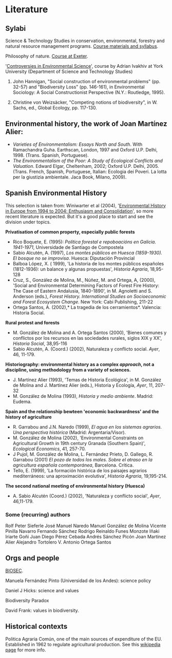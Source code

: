 # Literature

## Sylabi
Science & Technology Studies in conservation, environmental, forestry and natural resource management programs. [Course materials and syllabus](https://environmentalexpertise.net/extra-material/).

Philosophy of nature. [Course at Exeter](https://twitter.com/PeterSjostedtH/status/1346470117379514370). 

'[Controversies in Environmental Science](http://www.uvm.edu/~aivakhiv/3740_Controversies.htm)', course by Adrian Ivakhiv at York University (Department of Science and Technology Studies) 
1. John Hannigan, "Social construction of environmental problems" (pp. 32-57) and "Biodiversity Loss" (pp. 146-161), in Environmental Sociology: A Social Constructionist Perspective (N.Y.: Routledge, 1995).

2. Christine von Weizsäcker, "Competing notions of biodiversity", in W. Sachs, ed., Global Ecology, pp. 117-130.

## Environmental history, the work of Joan Martínez Alier:
- *Varieties of Environmentalism: Essays North and South*. With Ramachandra Guha. Earthscan, London, 1997 and Oxford U.P. Delhi, 1998. (Trans. Spanish, Portuguese).
- *The Environmentalism of the Poor: A Study of Ecological Conflicts and Valuation*. Edward Elgar, Cheltenham, 2002; Oxford U.P. Delhi, 2005. (Trans. French, Spanish, Portuguese, Italian: Ecologia dei Poveri. La lotta per la giustizia ambientale. Jaca Book, Milano, 2009).


## Spanish Environmental History
This selection is taken from: Winiwarter et al (2004), '[Environmental History in Europe from 1994 to 2004: Enthusiasm and Consolidation](https://www.jstor.org/stable/20723507)', so more recent literature is expected. But it's a good place to start and see the division under topics.

**Privatisation of common property, especially public forests**
- Rico Boquete, E. (1995): *Política forestal e repoboacións en Galicia. 1941-1971*, Universidade de Santiago de Compostela
- Sabio Alcutén, A. (1997), *Los montes públicos en Huesca (1859-1930). El bosque no se improvisa*. Huesca: Diputación Provincial
- Balboa López, X. ( 1999), 'La historia de los montes públicos españoles (1812-1936): un balance y algunas propuestas', *Historia Agraria*, 18,95-128
- Cruz, S., González de Molina, M., Núñez, M. and Ortega, A, (2000), 'Social and Environmental Determining Factors of Forest Fire History: The Case of Eastern Andalusia, 1840-1890', in M. Agnoletti and S. Anderson (eds.), *Forest History. International Studies on Socioeconomic and Forest Ecosystem Change*. New York: Cabi Publishing, 211-22
- Ortega Santos, A. (2002),* La tragedia de los cerramientos*. Valencia: Historia Social. 

**Rural protest and forests**
- M. González de Molina and A. Ortega Santos (2000), 'Bienes comunes y conflictos por los recursos en las sociedades rurales, siglos XIX y XX', *Historia Social*, 38,95-116
- Sabio Alcutén, A. (Coord.) (2002), Naturaleza y conflicto social. *Ayer*, 46, 11-179. 

**Historiography: environmental history as a complex *approach*, not a discipline, using methodology from a variety of sciences.**
- J. Martínez Alier (1993), 'Temas de Historia Ecológica', in M. González de Molina and J. Martínez Alier (eds.), Historia y Ecología, *Ayer*, 11, 207-32
- M. González de Molina (1993), *Historia y medio ambiente*. Madrid: Eudema. 

**Spain and the relationship bewteen 'economic backwardness' and the history of agriculture**
- R. Garrabou and J.N. Naredo (1999), *El agua en los sistemas agrarios. Una perspectiva histórica* (Madrid: Argentaria/Visor). 
- M. González de Molina (2002), 'Environmental Constraints on Agricultural Growth in 19th century Granada (Southern Spain)', *Ecological Economics*, 41, 257-70. 
- J Pujol, M. González de Molina, L. Fernández Prieto, D. Gallego, R. Garrabou (2001) *El pozo de todos los males. Sobre el atraso en la agricultura española contemporánea*, Barcelona. Crítica.
- Tello, E. (1999), 'La formación histórica de los paisajes agrarios mediterráneos: una aproximación evolutiva', *Historia Agraria*, 19,195-214. 

**The second national meeting of environmental history (Huesca)**
- A. Sabio Alcutén (Coord.) (2002), 'Naturaleza y conflicto social', *Ayer*, 46,11-179.

### Some (recurring) authors
Rolf Peter Sieferle
José Manuel Naredo
Manuel González de Molina
Vicente Pinilla Navarro
Fernando Sánchez Rodrigo
Reinaldo Funes Monzote
Iñaki Iriarte Goñi
Juan Diego Pérez Cebada
Andrés Sánchez Picón
Joan Martínez Alier
Alejandro Tortolero V.
Antonio Ortega Santos


## Orgs and people
[BIOSEC](https://twitter.com/biosec_erc/status/1430888430624411658).

Manuela Fernández Pinto (Universidad de los Andes): science policy

Daniel J Hicks: science and values

Biodiversity Paradox

David Frank: values in biodiversity.

## Historical contexts
Politica Agraria Común, one of the main sources of expenditure of the EU. Established in 1962 to regulate agricultural production. See this [wikipedia page](https://es.wikipedia.org/wiki/Pol%C3%ADtica_Agr%C3%ADcola_Com%C3%BAn_de_la_Uni%C3%B3n_Europea) for more info.




